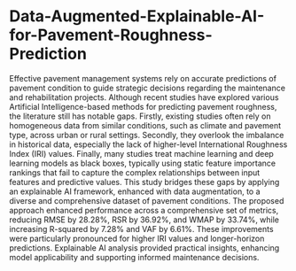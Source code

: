 # Data-Augmented-Explainable-AI-for-Pavement-Roughness-Prediction



Effective pavement management systems rely on accurate predictions of pavement condition to guide strategic decisions regarding the maintenance and rehabilitation projects. Although recent studies have explored various Artificial Intelligence-based methods for predicting pavement roughness, the literature still has notable gaps. Firstly, existing studies often rely on homogeneous data from similar conditions, such as climate and pavement type, across urban or rural settings. Secondly, they overlook the imbalance in historical data, especially the lack of higher-level International Roughness Index (IRI) values. Finally, many studies treat machine learning and deep learning models as black boxes, typically using static feature importance rankings that fail to capture the complex relationships between input features and predictive values. This study bridges these gaps by applying an explainable AI framework, enhanced with data augmentation, to a diverse and comprehensive dataset of pavement conditions. The proposed approach enhanced performance across a comprehensive set of metrics, reducing RMSE by 28.28%, RSR by 36.92%, and WMAP by 33.74%, while increasing R-squared by 7.28% and VAF by 6.61%. These improvements were particularly pronounced for higher IRI values and longer-horizon predictions. Explainable AI analysis provided practical insights, enhancing model applicability and supporting informed maintenance decisions.
